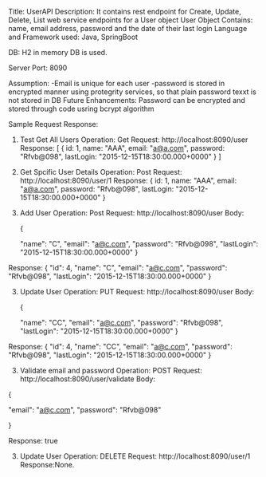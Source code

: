 Title: UserAPI
Description: 
It contains rest endpoint for Create, Update, Delete, List web service endpoints for a User object
User Object Contains:
name, email address, password and the date of their last login
Language and Framework used:
Java, SpringBoot

DB:
H2 in memory DB is used.

Server Port:
8090

Assumption:
-Email is unique for each user
-password is stored in encrypted manner using protegrity services, so that plain password texxt is not stored in DB
Future Enhancements:
Password can be encrypted and stored through code usring bcrypt algorithm

Sample Request Response:
1. Test Get All Users
Operation: 
Get
Request:
	http://localhost:8090/user
Response:
	[
	{
	id: 1,
	name: "AAA",
	email: "a@a.com",
	password: "Rfvb@098",
	lastLogin: "2015-12-15T18:30:00.000+0000"
	}
	]

2. Get Spcific User Details
Operation:
Post
Request:
http://localhost:8090/user/1
Response:
{
id: 1,
name: "AAA",
email: "a@a.com",
password: "Rfvb@098",
lastLogin: "2015-12-15T18:30:00.000+0000"
}

3. Add User
Operation:
Post
Request:
http://localhost:8090/user
Body:
	
	{
	
	"name": "C",
	"email": "a@c.com",
	"password": "Rfvb@098",
	"lastLogin": "2015-12-15T18:30:00.000+0000"
	}
	
Response:
	{
	    "id": 4,
	    "name": "C",
	    "email": "a@c.com",
	    "password": "Rfvb@098",
	    "lastLogin": "2015-12-15T18:30:00.000+0000"
	}
	

3. Update User
Operation:
PUT
Request:
http://localhost:8090/user
Body:
	
	{
	
	"name": "CC",
	"email": "a@c.com",
	"password": "Rfvb@098",
	"lastLogin": "2015-12-15T18:30:00.000+0000"
	}
	
Response:
	{
	    "id": 4,
	    "name": "CC",
	    "email": "a@c.com",
	    "password": "Rfvb@098",
	    "lastLogin": "2015-12-15T18:30:00.000+0000"
	}


3. Validate email and password
Operation:
POST
Request:
http://localhost:8090/user/validate
Body:
	
	
{


"email": "a@c.com",
"password": "Rfvb@098"

}

	
Response:
true


3. Update User
Operation:
DELETE
Request:
http://localhost:8090/user/1
Response:None.


